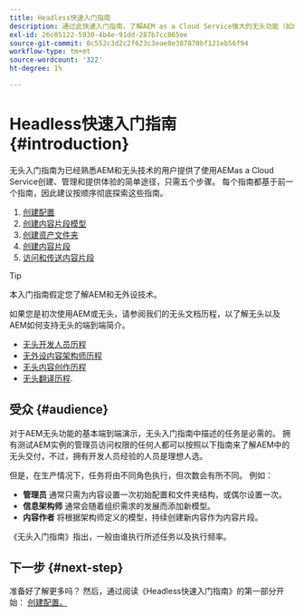 ```yaml
---
title: Headless快速入门指南
description: 通过此快速入门指南，了解AEM as a Cloud Service强大的无头功能（如内容模型、内容片段和GraphQL API）的要点。
exl-id: 26c05122-5930-4b4e-91dd-287b7cc865ee
source-git-commit: 0c552c3d2c2f623c3eae8e387870bf121eb56f94
workflow-type: tm+mt
source-wordcount: '322'
ht-degree: 1%

---
```


# Headless快速入门指南 {#introduction}

无头入门指南为已经熟悉AEM和无头技术的用户提供了使用AEMas a Cloud Service创建、管理和提供体验的简单途径，只需五个步骤。 每个指南都基于前一个指南，因此建议按顺序彻底探索这些指南。

1. [创建配置](create-configuration.md)
1. [创建内容片段模型](create-content-model.md)
1. [创建资产文件夹](create-assets-folder.md)
1. [创建内容片段](create-content-fragment.md)
1. [访问和传送内容片段](create-api-request.md)

>[!TIP]
>
>本入门指南假定您了解AEM和无外设技术。
>
>如果您是初次使用AEM或无头，请参阅我们的无头文档历程，以了解无头以及AEM如何支持无头的端到端简介。
>
>* [无头开发人员历程](/help/journey-headless/developer/overview.md)
>* [无外设内容架构师历程](/help/journey-headless/architect/overview.md)
>* [无头内容创作历程](/help/journey-headless/author/overview.md)
>* [无头翻译历程](/help/journey-headless/translation/overview.md).


## 受众 {#audience}

对于AEM无头功能的基本端到端演示，无头入门指南中描述的任务是必需的。 拥有测试AEM实例的管理员访问权限的任何人都可以按照以下指南来了解AEM中的无头交付，不过，拥有开发人员经验的人员是理想人选。

但是，在生产情况下，任务将由不同角色执行，但次数会有所不同。 例如：

* **管理员** 通常只需为内容设置一次初始配置和文件夹结构，或偶尔设置一次。
* **信息架构师** 通常会随着组织需求的发展而添加新模型。
* **内容作者** 将根据架构师定义的模型，持续创建新内容作为内容片段。

《无头入门指南》指出，一般由谁执行所述任务以及执行频率。

## 下一步 {#next-step}

准备好了解更多吗？ 然后，通过阅读《Headless快速入门指南》的第一部分开始： [创建配置。](create-configuration.md)
